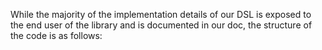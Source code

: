 While the majority of the implementation details of our DSL is exposed to 
the end user of the library and is documented in our doc, the structure 
of the code is as follows:

<!-- TODO -->
